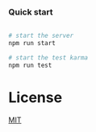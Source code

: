 ### Quick start

```bash

# start the server
npm run start

# start the test karma
npm run test
```


# License
 [MIT](/LICENSE)
